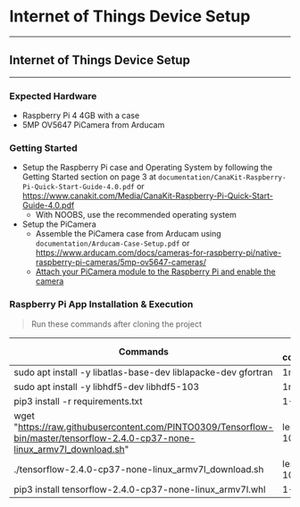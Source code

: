 # Internet of Things Device Setup
***
## Internet of Things Device Setup
***
### Expected Hardware
- Raspberry Pi 4 4GB with a case
- 5MP OV5647 PiCamera from Arducam

### Getting Started
- Setup the Raspberry Pi case and Operating System by following the Getting Started section on page 3 at `documentation/CanaKit-Raspberry-Pi-Quick-Start-Guide-4.0.pdf` or https://www.canakit.com/Media/CanaKit-Raspberry-Pi-Quick-Start-Guide-4.0.pdf
    - With NOOBS, use the recommended operating system
- Setup the PiCamera
    - Assemble the PiCamera case from Arducam using `documentation/Arducam-Case-Setup.pdf` or https://www.arducam.com/docs/cameras-for-raspberry-pi/native-raspberry-pi-cameras/5mp-ov5647-cameras/
    - <a href="https://projects.raspberrypi.org/en/projects/getting-started-with-picamera/2">Attach your PiCamera module to the Raspberry Pi and enable the camera</a>

### Raspberry Pi App Installation & Execution
> Run these commands after cloning the project

Commands|Time to completion
---|---
sudo apt install -y libatlas-base-dev liblapacke-dev gfortran|1min
sudo apt install -y libhdf5-dev libhdf5-103|	1min
pip3 install -r requirements.txt|1-3 mins
wget "https://raw.githubusercontent.com/PINTO0309/Tensorflow-bin/master/tensorflow-2.4.0-cp37-none-linux_armv7l_download.sh"|less than 10 secs
./tensorflow-2.4.0-cp37-none-linux_armv7l_download.sh|less than 10 secs
pip3 install tensorflow-2.4.0-cp37-none-linux_armv7l.whl|1-3 mins
